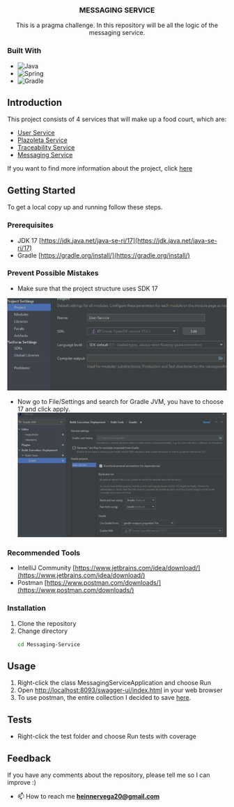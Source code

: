 <br />
<div align="center">
<h3 align="center">MESSAGING SERVICE</h3>
  <p align="center">
This is a pragma challenge. In this repository will be all the logic of the messaging service.  </p>
</div>

### Built With

* ![Java](https://img.shields.io/badge/java-%23ED8B00.svg?style=for-the-badge&logo=java&logoColor=white)
* ![Spring](https://img.shields.io/badge/Spring-6DB33F?style=for-the-badge&logo=spring&logoColor=white)
* ![Gradle](https://img.shields.io/badge/Gradle-02303A.svg?style=for-the-badge&logo=Gradle&logoColor=white)

<!-- INTRODUCTION -->
## Introduction
This project consists of 4 services that will make up a food court, which are:
- [User Service](https://github.com/V11Playko/User-Service)
- [Plazoleta Service](https://github.com/V11Playko/Plazoleta-Service)
- [Traceability Service](https://github.com/V11Playko/Traceability-Service)
- [Messaging Service](https://github.com/V11Playko/Messaging-Service)

If you want to find more information about the project,
click [here](docs/information/Information.pdf)

<!-- GETTING STARTED -->
## Getting Started

To get a local copy up and running follow these steps.

### Prerequisites

* JDK 17 [https://jdk.java.net/java-se-ri/17](https://jdk.java.net/java-se-ri/17)
* Gradle [https://gradle.org/install/](https://gradle.org/install/)

### Prevent Possible Mistakes

* Make sure that the project structure uses SDK 17

![Project structure](docs/images/project-structure.png)

* Now go to File/Settings and search for Gradle JVM, you have to choose 17 and click apply.
  ![Gradle JVM](docs/images/Gradle-JVM.png)



### Recommended Tools
* IntelliJ Community [https://www.jetbrains.com/idea/download/](https://www.jetbrains.com/idea/download/)
* Postman [https://www.postman.com/downloads/](https://www.postman.com/downloads/)

### Installation

1. Clone the repository
2. Change directory
   ```sh
   cd Messaging-Service
   ```
<!-- USAGE -->
## Usage

1. Right-click the class MessagingServiceApplication and choose Run
2. Open [http://localhost:8093/swagger-ui/index.html](http://localhost:8093/swagger-ui/index.html) in your web browser
3. To use postman, the entire collection I decided to save [here]().

<!-- ROADMAP -->
## Tests

- Right-click the test folder and choose Run tests with coverage

## Feedback
If you have any comments about the repository, please tell me so I can improve :)

- 📫 How to reach me **heinnervega20@gmail.com**